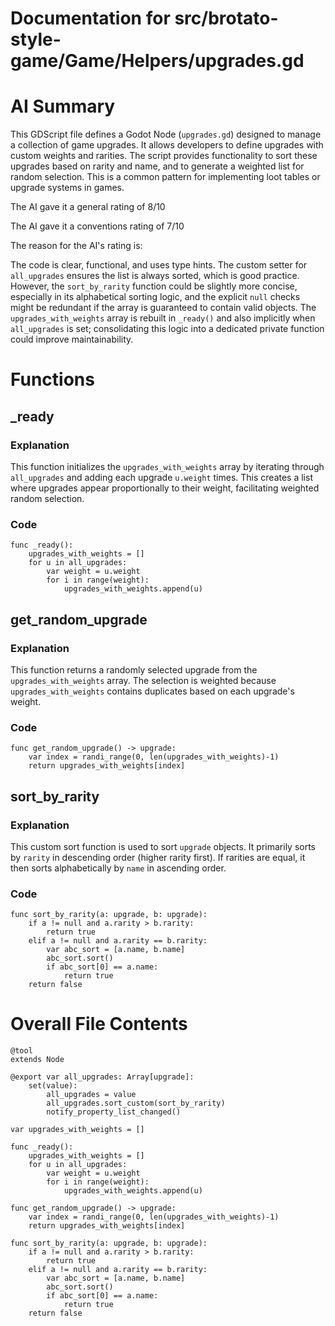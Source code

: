 # Documentation for src/brotato-style-game/Game/Helpers/upgrades.gd

# AI Summary
This GDScript file defines a Godot Node (`upgrades.gd`) designed to manage a collection of game upgrades. It allows developers to define upgrades with custom weights and rarities. The script provides functionality to sort these upgrades based on rarity and name, and to generate a weighted list for random selection. This is a common pattern for implementing loot tables or upgrade systems in games.

The AI gave it a general rating of 8/10

The AI gave it a conventions rating of 7/10

The reason for the AI's rating is:

The code is clear, functional, and uses type hints. The custom setter for `all_upgrades` ensures the list is always sorted, which is good practice. However, the `sort_by_rarity` function could be slightly more concise, especially in its alphabetical sorting logic, and the explicit `null` checks might be redundant if the array is guaranteed to contain valid objects. The `upgrades_with_weights` array is rebuilt in `_ready()` and also implicitly when `all_upgrades` is set; consolidating this logic into a dedicated private function could improve maintainability.
# Functions

## _ready
### Explanation
This function initializes the `upgrades_with_weights` array by iterating through `all_upgrades` and adding each upgrade `u.weight` times. This creates a list where upgrades appear proportionally to their weight, facilitating weighted random selection.
### Code
```gdscript
func _ready():
	upgrades_with_weights = []
	for u in all_upgrades:
		var weight = u.weight
		for i in range(weight):
			upgrades_with_weights.append(u)
```

## get_random_upgrade
### Explanation
This function returns a randomly selected upgrade from the `upgrades_with_weights` array. The selection is weighted because `upgrades_with_weights` contains duplicates based on each upgrade's weight.
### Code
```gdscript
func get_random_upgrade() -> upgrade:
	var index = randi_range(0, len(upgrades_with_weights)-1)
	return upgrades_with_weights[index]
```

## sort_by_rarity
### Explanation
This custom sort function is used to sort `upgrade` objects. It primarily sorts by `rarity` in descending order (higher rarity first). If rarities are equal, it then sorts alphabetically by `name` in ascending order.
### Code
```gdscript
func sort_by_rarity(a: upgrade, b: upgrade):
	if a != null and a.rarity > b.rarity:
		return true
	elif a != null and a.rarity == b.rarity:
		var abc_sort = [a.name, b.name]
		abc_sort.sort()
		if abc_sort[0] == a.name:
			return true
	return false
```
# Overall File Contents
```gdscript
@tool
extends Node

@export var all_upgrades: Array[upgrade]:
	set(value):
		all_upgrades = value
		all_upgrades.sort_custom(sort_by_rarity)
		notify_property_list_changed()

var upgrades_with_weights = []

func _ready():
	upgrades_with_weights = []
	for u in all_upgrades:
		var weight = u.weight
		for i in range(weight):
			upgrades_with_weights.append(u)

func get_random_upgrade() -> upgrade:
	var index = randi_range(0, len(upgrades_with_weights)-1)
	return upgrades_with_weights[index]

func sort_by_rarity(a: upgrade, b: upgrade):
	if a != null and a.rarity > b.rarity:
		return true
	elif a != null and a.rarity == b.rarity:
		var abc_sort = [a.name, b.name]
		abc_sort.sort()
		if abc_sort[0] == a.name:
			return true
	return false

```
